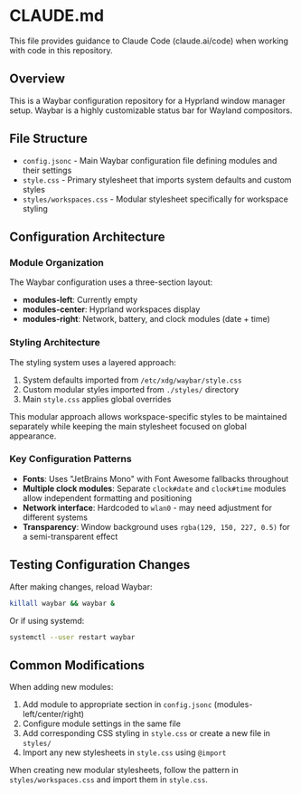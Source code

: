 # CLAUDE.md

This file provides guidance to Claude Code (claude.ai/code) when working with code in this repository.

## Overview

This is a Waybar configuration repository for a Hyprland window manager setup. Waybar is a highly customizable status bar for Wayland compositors.

## File Structure

- `config.jsonc` - Main Waybar configuration file defining modules and their settings
- `style.css` - Primary stylesheet that imports system defaults and custom styles
- `styles/workspaces.css` - Modular stylesheet specifically for workspace styling

## Configuration Architecture

### Module Organization

The Waybar configuration uses a three-section layout:
- **modules-left**: Currently empty
- **modules-center**: Hyprland workspaces display
- **modules-right**: Network, battery, and clock modules (date + time)

### Styling Architecture

The styling system uses a layered approach:
1. System defaults imported from `/etc/xdg/waybar/style.css`
2. Custom modular styles imported from `./styles/` directory
3. Main `style.css` applies global overrides

This modular approach allows workspace-specific styles to be maintained separately while keeping the main stylesheet focused on global appearance.

### Key Configuration Patterns

- **Fonts**: Uses "JetBrains Mono" with Font Awesome fallbacks throughout
- **Multiple clock modules**: Separate `clock#date` and `clock#time` modules allow independent formatting and positioning
- **Network interface**: Hardcoded to `wlan0` - may need adjustment for different systems
- **Transparency**: Window background uses `rgba(129, 150, 227, 0.5)` for a semi-transparent effect

## Testing Configuration Changes

After making changes, reload Waybar:
```bash
killall waybar && waybar &
```

Or if using systemd:
```bash
systemctl --user restart waybar
```

## Common Modifications

When adding new modules:
1. Add module to appropriate section in `config.jsonc` (modules-left/center/right)
2. Configure module settings in the same file
3. Add corresponding CSS styling in `style.css` or create a new file in `styles/`
4. Import any new stylesheets in `style.css` using `@import`

When creating new modular stylesheets, follow the pattern in `styles/workspaces.css` and import them in `style.css`.
